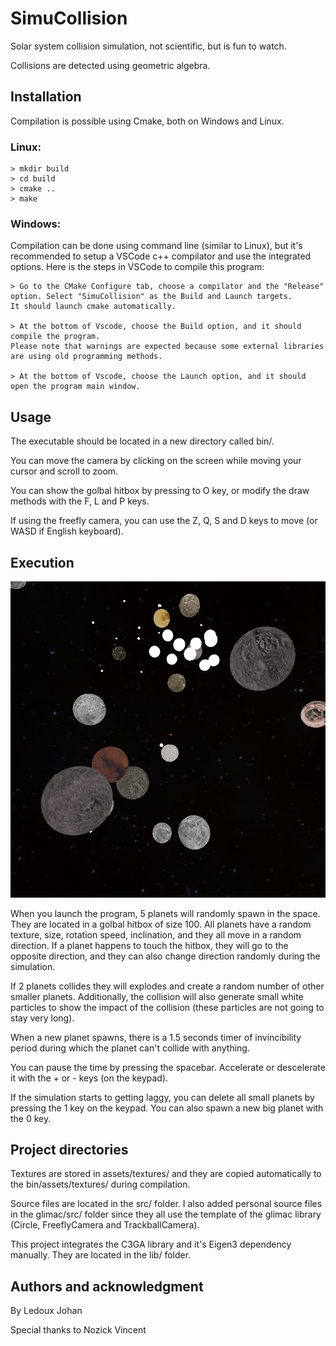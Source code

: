 # SimuCollision
Solar system collision simulation, not scientific, but is fun to watch.

Collisions are detected using geometric algebra.

## **Installation**
Compilation is possible using Cmake, both on Windows and Linux.

### Linux:
```
> mkdir build
> cd build
> cmake ..
> make
```

### Windows:
Compilation can be done using command line (similar to Linux), but it's recommended to setup a VSCode c++ compilator and use the integrated options. Here is the steps in VSCode to compile this program:
```
> Go to the CMake Configure tab, choose a compilator and the "Release" option. Select "SimuCollision" as the Build and Launch targets.
It should launch cmake automatically.

> At the bottom of Vscode, choose the Build option, and it should compile the program.
Please note that warnings are expected because some external libraries are using old programming methods.

> At the bottom of Vscode, choose the Launch option, and it should open the program main window.
```

## **Usage**
The executable should be located in a new directory called bin/.

You can move the camera by clicking on the screen while moving your cursor and scroll to zoom.

You can show the golbal hitbox by pressing to O key, or modify the draw methods with the F, L and P keys.

If using the freefly camera, you can use the Z, Q, S and D keys to move (or WASD if English keyboard).

## **Execution**
![Screenshot](doc/sc.PNG?raw=true "Screenshot")

When you launch the program, 5 planets will randomly spawn in the space. They are located in a golbal hitbox of size 100. All planets have a random texture, size, rotation speed, inclination, and they all move in a random direction.
If a planet happens to touch the hitbox, they will go to the opposite direction, and they can also change direction randomly during the simulation.

If 2 planets collides they will explodes and create a random number of other smaller planets. Additionally, the collision will also generate small white particles to show the impact of the collision (these particles are not going to stay very long).

When a new planet spawns, there is a 1.5 seconds timer of invincibility period during which the planet can't collide with anything.

You can pause the time by pressing the spacebar. Accelerate or descelerate it with the + or - keys (on the keypad).

If the simulation starts to getting laggy, you can delete all small planets by pressing the 1 key on the keypad. You can also spawn a new big planet with the 0 key.

## **Project directories**
Textures are stored in assets/textures/ and they are copied automatically to the bin/assets/textures/ during compilation.

Source files are located in the src/ folder. I also added personal source files in the glimac/src/ folder since they all use the template of the glimac library (Circle, FreeflyCamera and TrackballCamera).

This project integrates the C3GA library and it's Eigen3 dependency manually. They are located in the lib/ folder.

## **Authors and acknowledgment**
By Ledoux Johan

Special thanks to Nozick Vincent

